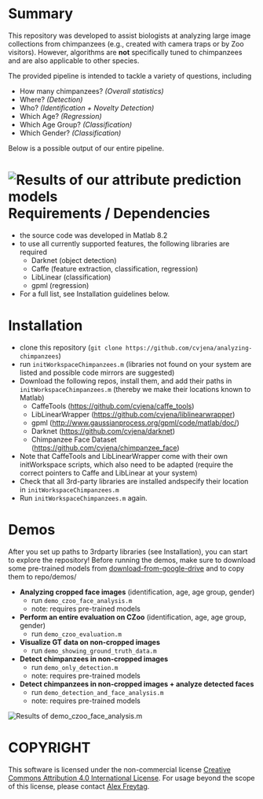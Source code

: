 Summary
==============
This repository was developed to assist biologists at analyzing large image collections from chimpanzees (e.g., created with camera traps or by Zoo visitors). However,  algorithms are **not** specifically tuned to chimpanzees and are also applicable to other species.

The provided pipeline is intended to tackle a variety of questions, including

 - How many chimpanzees? *(Overall statistics)*
 - Where? *(Detection)*
 - Who? *(Identification + Novelty Detection)*
 - Which Age? *(Regression)*
 - Which Age Group? *(Classification)*
 - Which Gender? *(Classification)*
 
Below is a possible output of our entire pipeline.

![Results of our attribute prediction models](http://www.inf-cv.uni-jena.de/dbvmedia/de/Research/Fine_grained+Recognition/Freytag16_CFW_teaser_wide.png)
Requirements / Dependencies
==============
* the source code was developed in Matlab 8.2
* to use all currently supported features, the following libraries are required
  * Darknet (object detection)
  * Caffe (feature extraction, classification, regression)
  * LibLinear (classification)
  * gpml (regression)
* For a full list, see Installation guidelines below.
  

Installation
==============
* clone this repository (`git clone https://github.com/cvjena/analyzing-chimpanzees`)
* run `initWorkspaceChimpanzees.m` (libraries not found on your system are listed and possible code mirrors are suggested)
* Download the following repos, install them, and add their paths in  `initWorkspaceChimpanzees.m` (thereby we make their locations known to Matlab)
	* CaffeTools (https://github.com/cvjena/caffe_tools) 
	* LibLinearWrapper (https://github.com/cvjena/liblinearwrapper) 
	* gpml (http://www.gaussianprocess.org/gpml/code/matlab/doc/)
	* Darknet (https://github.com/cvjena/darknet)
	* Chimpanzee Face Dataset (https://github.com/cvjena/chimpanzee_face)
* Note that CaffeTools and LibLinearWrapper come with their own initWorkspace scripts, which also need to be adapted (require the correct pointers to Caffe and LibLinear at your system)
* Check that all 3rd-party libraries are installed andspecify their location in `initWorkspaceChimpanzees.m`
* Run `initWorkspaceChimpanzees.m` again.

Demos
==============
After you set up paths to 3rdparty libraries (see Installation), you can start to explore the repository! 
Before running the demos, make sure to download some pre-trained models from [download-from-google-drive](https://drive.google.com/file/d/0B6zfiWvz238dM1Q4Zk90WFMwT1k/view?usp=sharing) and to copy them to repo/demos/


 - **Analyzing cropped face images** (identification, age, age group, gender)
	 -  run `demo_czoo_face_analysis.m`
	 - note: requires pre-trained models 
 - **Perform an entire evaluation on CZoo** (identification, age, age group, gender)
	 - run `demo_czoo_evaluation.m`
 - **Visualize GT data on non-cropped images**
	 - run `demo_showing_ground_truth_data.m`
 - **Detect chimpanzees in non-cropped images**
	 - run `demo_only_detection.m`
	 - 	 note: requires pre-trained models 
 -  **Detect chimpanzees in non-cropped images + analyze detected faces**
	 - run `demo_detection_and_face_analysis.m`
	 - 	 note: requires pre-trained models 

![Results of `demo_czoo_face_analysis.m`](https://github.com/cvjena/analyzing-chimpanzees/tree/master/analyzing-chimpanzees/demo_czoo_face_analysis_output_2.png)



COPYRIGHT
=========
This software is licensed under the non-commercial license [Creative Commons Attribution 4.0 International License](http://creativecommons.org/licenses/by-nc-sa/4.0/). For usage beyond the scope of this license, please contact [Alex Freytag](http://www.inf-cv.uni-jena.de/freytag.html).
